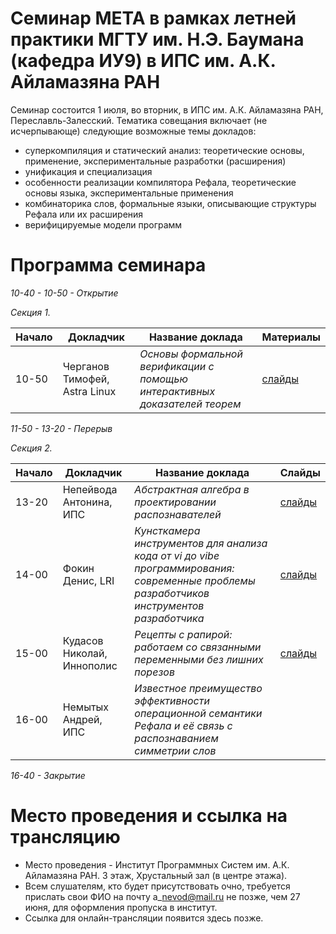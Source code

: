 # Семинар МЕТА в рамках летней практики МГТУ им. Н.Э. Баумана (кафедра ИУ9) в ИПС им. А.К. Айламазяна РАН

Семинар состоится 1 июля, во вторник, в ИПС им. А.К. Айламазяна РАН, Переславль-Залесский. 
Тематика совещания включает (не исчерпывающе) следующие возможные темы докладов:
- суперкомпиляция и статический анализ: теоретические основы, применение, экспериментальные разработки (расширения)
- унификация и специализация 
- особенности реализации компилятора Рефала, теоретические основы языка, экспериментальные применения
- комбинаторика слов, формальные языки, описывающие структуры Рефала или их расширения
- верифицируемые модели программ


# Программа семинара

_10-40 - 10-50 - Открытие_

_Секция 1._

|Начало| Докладчик | Название доклада | Материалы |
|-|-----------|------------------|---------- |
10-50 | Черганов Тимофей, Astra Linux| *Основы формальной верификации с помощью интерактивных доказателей теорем* | [слайды](https://github.com/bmstu-iu9/JointRefal/blob/main/slides2025/Cherganov.pdf) |

_11-50 - 13-20 - Перерыв_

_Секция 2._

|Начало| Докладчик | Название доклада | Слайды |
|-|-----------|------------------|---------- |
13-20| Непейвода Антонина, ИПС | *Aбстрактная алгебра в проектировании распознавателей* | [слайды](https://github.com/bmstu-iu9/JointRefal/blob/main/slides2025/Nepeivoda.pdf) |
14-00| Фокин Денис, LRI | *Кунсткамера инструментов для анализа кода от vi до vibe программирования: cовременные проблемы разработчиков инструментов разработчика* | [слайды](https://github.com/bmstu-iu9/JointRefal/blob/main/slides2025/Fokin.pdf) |
15-00 | Кудасов Николай, Иннополис | *Рецепты с рапирой: работаем со связанными переменными без лишних порезов*| [слайды](https://github.com/bmstu-iu9/JointRefal/blob/main/slides2025/Kudasov.pdf) |
16-00 | Немытых Андрей, ИПС| *Известное преимущество эффективности операционной семантики Рефала и её связь с распознаванием симметрии слов* ||

_16-40 - Закрытие_

# Место проведения и ссылка на трансляцию

- Место проведения - Институт Программных Систем им. А.К. Айламазяна РАН. 3 этаж, Хрустальный зал (в центре этажа).
- Всем слушателям, кто будет присутствовать очно, требуется прислать свои ФИО на почту a\_nevod@mail.ru не позже, чем 27 июня, для оформления пропуска в институт.
- Ссылка для онлайн-трансляции появится здесь позже.

